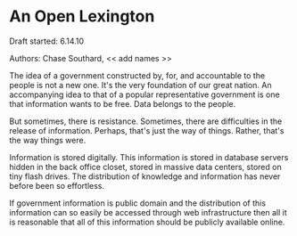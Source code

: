 # An Open Lexington

Draft started: 6.14.10

Authors: Chase Southard, << add names >>

The idea of a government constructed by, for, and accountable to the people is not a new one. It's the very foundation of our great nation. An accompanying idea to that of a popular representative government is one that information wants to be free. Data belongs to the people.

But sometimes, there is resistance. Sometimes, there are difficulties in the release of information. Perhaps, that's just the way of things. Rather, that's the way things were. 

Information is stored digitally. This information is stored in database servers hidden in the back office closet, stored in massive data centers, stored on tiny flash drives. The distribution of knowledge and information has never before been so effortless. 

If government information is public domain and the distribution of this information can so easily be accessed through web infrastructure then all it is reasonable that all of this information should be publicly available online.